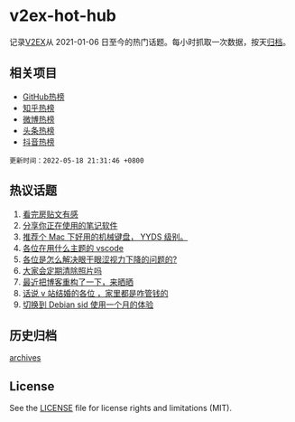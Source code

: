 # v2ex-hot-hub

 记录[V2EX](https://www.v2ex.com/)从 2021-01-06 日至今的热门话题。每小时抓取一次数据，按天[归档](archives)。
 
 ## 相关项目

- [GitHub热榜](https://github.com/snaildev/github-hot-hub)
- [知乎热榜](https://github.com/snaildev/zhihu-hot-hub)
- [微博热榜](https://github.com/snaildev/weibo-hot-hub)
- [头条热榜](https://github.com/snaildev/toutiao-hot-hub)
- [抖音热榜](https://github.com/snaildev/douyin-hot-hub)


 `更新时间：2022-05-18 21:31:46 +0800`

## 热议话题

1. [看完房贴文有感](https://www.v2ex.com/t/853624)
1. [分享你正在使用的笔记软件](https://www.v2ex.com/t/853646)
1. [推荐个 Mac 下好用的机械键盘， YYDS 级别。](https://www.v2ex.com/t/853651)
1. [各位在用什么主题的 vscode](https://www.v2ex.com/t/853574)
1. [各位是怎么解决眼干眼涩视力下降的问题的?](https://www.v2ex.com/t/853605)
1. [大家会定期清除照片吗](https://www.v2ex.com/t/853648)
1. [最近把博客重构了一下，来晒晒](https://www.v2ex.com/t/853641)
1. [话说 v 站结婚的各位 ，家里都是咋管钱的](https://www.v2ex.com/t/853697)
1. [切换到 Debian sid 使用一个月的体验](https://www.v2ex.com/t/853562)

## 历史归档

[archives](archives)

## License

See the [LICENSE](LICENSE) file for license rights and limitations (MIT).
